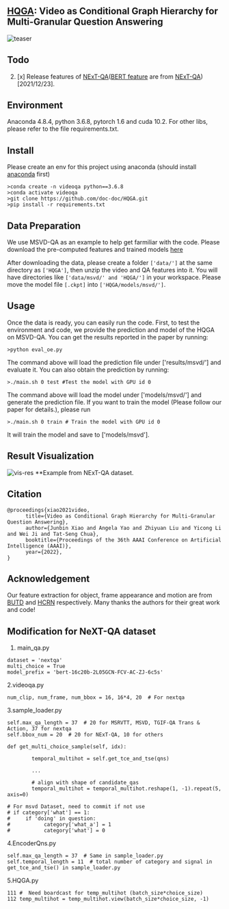 ## [HQGA](https://arxiv.org/pdf/2112.06197.pdf): Video as Conditional Graph Hierarchy for Multi-Granular Question Answering

![teaser](https://github.com/doc-doc/HQGA/blob/main/introduction.png)

## Todo
2. [x] Release features of [NExT-QA](https://drive.google.com/file/d/1vU9IEW0GvXz3wzumfu9X8lm4ri2SBjLB/view?usp=sharing)([BERT feature](https://drive.google.com/file/d/1KtpduE0SViUYFjZq81hlSmgEr7e2QrUa/view?usp=sharing) are from [NExT-QA](https://github.com/doc-doc/NExT-QA))[2021/12/23].

## Environment

Anaconda 4.8.4, python 3.6.8, pytorch 1.6 and cuda 10.2. For other libs, please refer to the file requirements.txt.

## Install
Please create an env for this project using anaconda (should install [anaconda](https://docs.anaconda.com/anaconda/install/linux/) first)
```
>conda create -n videoqa python==3.6.8
>conda activate videoqa
>git clone https://github.com/doc-doc/HQGA.git
>pip install -r requirements.txt
```
## Data Preparation
We use MSVD-QA as an example to help get farmiliar with the code. Please download the pre-computed features and trained models [here](https://drive.google.com/file/d/1MrupFq8jubEA4nEl4CppR5Rddz9rW_6Z/view?usp=sharing)

After downloading the data, please create a folder ```['data/']``` at the same directory as ```['HQGA']```, then unzip the video and QA features into it. You will have directories like ```['data/msvd/' and 'HQGA/']``` in your workspace. Please move the model file ```[.ckpt]``` into ```['HQGA/models/msvd/']```. 


## Usage
Once the data is ready, you can easily run the code. First, to test the environment and code, we provide the prediction and model of the HQGA on MSVD-QA. 
You can get the results reported in the paper by running: 
```
>python eval_oe.py
```
The command above will load the prediction file under ['results/msvd/'] and evaluate it. 
You can also obtain the prediction by running: 
```
>./main.sh 0 test #Test the model with GPU id 0
```
The command above will load the model under ['models/msvd/'] and generate the prediction file.
If you want to train the model (Please follow our paper for details.), please run
```
>./main.sh 0 train # Train the model with GPU id 0
```
It will train the model and save to ['models/msvd']. 

## Result Visualization
![vis-res](https://github.com/doc-doc/HQGA/blob/main/vis-res.png)
**Example from NExT-QA dataset.
## Citation
```
@proceedings{xiao2021video,
      title={Video as Conditional Graph Hierarchy for Multi-Granular Question Answering}, 
      author={Junbin Xiao and Angela Yao and Zhiyuan Liu and Yicong Li and Wei Ji and Tat-Seng Chua},
      booktitle={Proceedings of the 36th AAAI Conference on Artificial Intelligence (AAAI)},
      year={2022},
}
```
## Acknowledgement
Our feature extraction for object, frame appearance and motion are from [BUTD](https://github.com/MILVLG/bottom-up-attention.pytorch) and [HCRN](https://github.com/thaolmk54/hcrn-videoqa) respectively. Many thanks the authors for their great work and code!

## Modification for NeXT-QA dataset

1. main_qa.py 
```
dataset = 'nextqa'  
multi_choice = True
model_prefix = 'bert-16c20b-2L05GCN-FCV-AC-ZJ-6c5s'

```

2.videoqa.py
```
num_clip, num_frame, num_bbox = 16, 16*4, 20  # For nextqa

```

3.sample_loader.py
```
self.max_qa_length = 37  # 20 for MSRVTT, MSVD, TGIF-QA Trans & Action, 37 for nextqa
self.bbox_num = 20  # 20 for NExT-QA, 10 for others

def get_multi_choice_sample(self, idx):

        temporal_multihot = self.get_tce_and_tse(qns)
        
        ...
        
        # align with shape of candidate_qas
        temporal_multihot = temporal_multihot.reshape(1, -1).repeat(5, axis=0)

# For msvd Dataset, need to commit if not use
# if category['what'] == 1:
#     if 'doing' in question:
#           category['what_a'] = 1
#           category['what'] = 0
```

4.EncoderQns.py
```
self.max_qa_length = 37  # Same in sample_loader.py
self.temporal_length = 11  # total number of category and signal in get_tce_and_tse() in sample_loader.py
```

5.HQGA.py
```
111 #  Need boardcast for temp_multihot (batch_size*choice_size)
112 temp_multihot = temp_multihot.view(batch_size*choice_size, -1)
```

